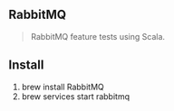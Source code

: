 RabbitMQ
--------
>RabbitMQ feature tests using Scala.

Install
-------
1. brew install RabbitMQ
2. brew services start rabbitmq
